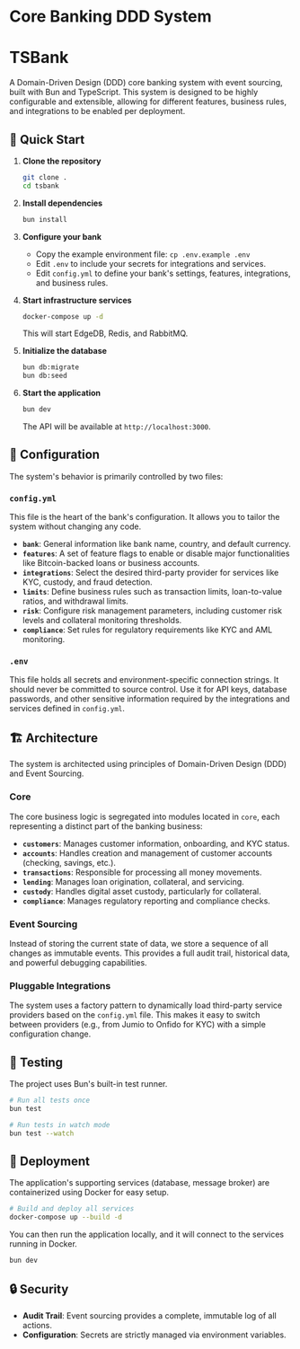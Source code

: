 # Core Banking DDD System

# TSBank

A Domain-Driven Design (DDD) core banking system with event sourcing, built with Bun and TypeScript. This system is designed to be highly configurable and extensible, allowing for different features, business rules, and integrations to be enabled per deployment.

## 🚀 Quick Start

1.  **Clone the repository**
    ```bash
    git clone .
    cd tsbank
    ```

2.  **Install dependencies**
    ```bash
    bun install
    ```

3.  **Configure your bank**
    - Copy the example environment file: `cp .env.example .env`
    - Edit `.env` to include your secrets for integrations and services.
    - Edit `config.yml` to define your bank's settings, features, integrations, and business rules.

4.  **Start infrastructure services**
    ```bash
    docker-compose up -d
    ```
    This will start EdgeDB, Redis, and RabbitMQ.

5.  **Initialize the database**
    ```bash
    bun db:migrate
    bun db:seed
    ```

6.  **Start the application**
    ```bash
    bun dev
    ```
    The API will be available at `http://localhost:3000`.

## 🔧 Configuration

The system's behavior is primarily controlled by two files:

### `config.yml`
This file is the heart of the bank's configuration. It allows you to tailor the system without changing any code.

- **`bank`**: General information like bank name, country, and default currency.
- **`features`**: A set of feature flags to enable or disable major functionalities like Bitcoin-backed loans or business accounts.
- **`integrations`**: Select the desired third-party provider for services like KYC, custody, and fraud detection.
- **`limits`**: Define business rules such as transaction limits, loan-to-value ratios, and withdrawal limits.
- **`risk`**: Configure risk management parameters, including customer risk levels and collateral monitoring thresholds.
- **`compliance`**: Set rules for regulatory requirements like KYC and AML monitoring.

### `.env`
This file holds all secrets and environment-specific connection strings. It should never be committed to source control. Use it for API keys, database passwords, and other sensitive information required by the integrations and services defined in `config.yml`.

## 🏗️ Architecture

The system is architected using principles of Domain-Driven Design (DDD) and Event Sourcing.

### Core
The core business logic is segregated into modules located in `core`, each representing a distinct part of the banking business:
- **`customers`**: Manages customer information, onboarding, and KYC status.
- **`accounts`**: Handles creation and management of customer accounts (checking, savings, etc.).
- **`transactions`**: Responsible for processing all money movements.
- **`lending`**: Manages loan origination, collateral, and servicing.
- **`custody`**: Handles digital asset custody, particularly for collateral.
- **`compliance`**: Manages regulatory reporting and compliance checks.

### Event Sourcing
Instead of storing the current state of data, we store a sequence of all changes as immutable events. This provides a full audit trail, historical data, and powerful debugging capabilities.

### Pluggable Integrations
The system uses a factory pattern to dynamically load third-party service providers based on the `config.yml` file. This makes it easy to switch between providers (e.g., from Jumio to Onfido for KYC) with a simple configuration change.

## 🧪 Testing

The project uses Bun's built-in test runner.

```bash
# Run all tests once
bun test

# Run tests in watch mode
bun test --watch
```

## 🐳 Deployment

The application's supporting services (database, message broker) are containerized using Docker for easy setup.

```bash
# Build and deploy all services
docker-compose up --build -d
```

You can then run the application locally, and it will connect to the services running in Docker.

```bash
bun dev
```

## 🔒 Security

- **Audit Trail**: Event sourcing provides a complete, immutable log of all actions.
- **Configuration**: Secrets are strictly managed via environment variables.
